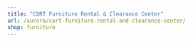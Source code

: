 ```yaml
---
title: "CORT Furniture Rental & Clearance Center"
url: /aurora/cort-furniture-rental-and-clearance-center/
shop: furniture
---
```

